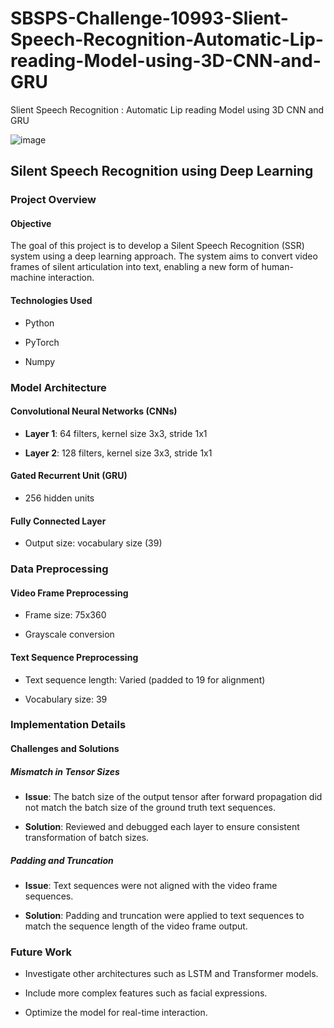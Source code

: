# SBSPS-Challenge-10993-Slient-Speech-Recognition-Automatic-Lip-reading-Model-using-3D-CNN-and-GRU
Slient Speech Recognition : Automatic Lip reading Model using 3D CNN and GRU

![image](https://github.com/smartinternz02/SBSPS-Challenge-10993-Slient-Speech-Recognition-Automatic-Lip-reading-Model-using-3D-CNN-and-GRU/assets/74406604/76085a62-fe32-4ac2-abdb-3c08bab05b19)

## Silent Speech Recognition using Deep Learning



### Project Overview



#### Objective



The goal of this project is to develop a Silent Speech Recognition (SSR) system using a deep learning approach. The system aims to convert video frames of silent articulation into text, enabling a new form of human-machine interaction.



#### Technologies Used



- Python

- PyTorch

- Numpy



### Model Architecture



#### Convolutional Neural Networks (CNNs)



- **Layer 1**: 64 filters, kernel size 3x3, stride 1x1

- **Layer 2**: 128 filters, kernel size 3x3, stride 1x1



#### Gated Recurrent Unit (GRU)



- 256 hidden units



#### Fully Connected Layer



- Output size: vocabulary size (39)



### Data Preprocessing



#### Video Frame Preprocessing



- Frame size: 75x360

- Grayscale conversion



#### Text Sequence Preprocessing



- Text sequence length: Varied (padded to 19 for alignment)

- Vocabulary size: 39



### Implementation Details



#### Challenges and Solutions



##### Mismatch in Tensor Sizes



- **Issue**: The batch size of the output tensor after forward propagation did not match the batch size of the ground truth text sequences.

- **Solution**: Reviewed and debugged each layer to ensure consistent transformation of batch sizes.



##### Padding and Truncation



- **Issue**: Text sequences were not aligned with the video frame sequences.

- **Solution**: Padding and truncation were applied to text sequences to match the sequence length of the video frame output.



### Future Work



- Investigate other architectures such as LSTM and Transformer models.

- Include more complex features such as facial expressions.

- Optimize the model for real-time interaction.
